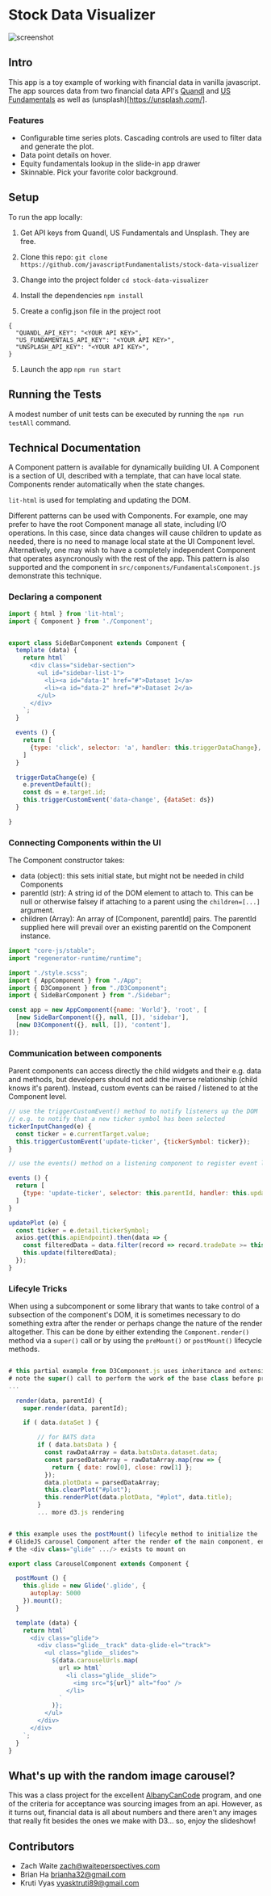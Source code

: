 Stock Data Visualizer
=======================

![screenshot](screenshot.gif)

## Intro

This app is a toy example of working with financial data in vanilla javascript. The
app sources data from two financial data API's [Quandl](https://www.quandl.com/)
and [US Fundamentals](http://www.usfundamentals.com/) as well as (unsplash)[https://unsplash.com/].

### Features

* Configurable time series plots. Cascading controls are used to filter data
and generate the plot.
* Data point details on hover.
* Equity fundamentals lookup in the slide-in app drawer
* Skinnable. Pick your favorite color background.


## Setup

To run the app locally:

1. Get API keys from Quandl, US Fundamentals and Unsplash. They are free.


1. Clone this repo: `git clone https://github.com/javascriptFundamentalists/stock-data-visualizer`
2. Change into the project folder `cd stock-data-visualizer`
3. Install the dependencies `npm install`
4. Create a config.json file in the project root

```
{
  "QUANDL_API_KEY": "<YOUR API KEY>",
  "US_FUNDAMENTALS_API_KEY": "<YOUR API KEY>",
  "UNSPLASH_API_KEY": "<YOUR API KEY>",
}
```

5. Launch the app `npm run start`

## Running the Tests

A modest number of unit tests can be executed by running the `npm run testAll` command.


## Technical Documentation

A Component pattern is available for dynamically building UI. A Component
is a section of UI, described with a template, that can have local state. Components
render automatically when the state changes. 

`lit-html` is used for templating and updating the DOM.

Different patterns can be used with Components. For example, one may prefer to
have the root Component manage all state, including I/O operations. In this case,
since data changes will cause children to update as needed, there is no need to
manage local state at the UI Component level. Alternatively, one may wish to
have a completely independent Component that operates asyncronously with the
rest of the app. This pattern is also supported and the component in
`src/components/FundamentalsComponent.js` demonstrate this technique.

### Declaring a component

```javascript
import { html } from 'lit-html';
import { Component } from './Component';


export class SideBarComponent extends Component {
  template (data) {
    return html`
      <div class="sidebar-section">
        <ul id="sidebar-list-1">
          <li><a id="data-1" href="#">Dataset 1</a>
          <li><a id="data-2" href="#">Dataset 2</a>
        </ul>
      </div>
    `;
  }

  events () {
    return [
      {type: 'click', selector: 'a', handler: this.triggerDataChange},
    ]
  }

  triggerDataChange(e) {
    e.preventDefault();
    const ds = e.target.id;
    this.triggerCustomEvent('data-change', {dataSet: ds})
  }

}
```

### Connecting Components within the UI

The Component constructor takes:

- data (object): this sets initial state, but might not be needed in child Components
- parentId (str): A string id of the DOM element to attach to. This can be null or otherwise falsey if attaching to a parent using the `children=[...]` argument.
- children (Array): An array of [Component, parentId] pairs. The parentId supplied here will prevail over an existing parentId on the Component instance.

```javascript
import "core-js/stable";
import "regenerator-runtime/runtime";

import "./style.scss";
import { AppComponent } from "./App";
import { D3Component } from "./D3Component";
import { SideBarComponent } from "./Sidebar";

const app = new AppComponent({name: 'World'}, 'root', [
  [new SideBarComponent({}, null, []), 'sidebar'],
  [new D3Component({}, null, []), 'content'],
]);

```

### Communication between components

Parent components can access directly the child widgets and their e.g. data and methods,
but developers should not add the inverse relationship (child knows it's parent).
Instead, custom events can be raised / listened to at the Component level.

```javascript
// use the triggerCustomEvent() method to notify listeners up the DOM
// e.g. to notify that a new ticker symbol has been selected
tickerInputChanged(e) {
  const ticker = e.currentTarget.value;
  this.triggerCustomEvent('update-ticker', {tickerSymbol: ticker});
}

// use the events() method on a listening component to register event listeners

events () {
  return [
    {type: 'update-ticker', selector: this.parentId, handler: this.updatePlot},
  ]
}

updatePlot (e) {
  const ticker = e.detail.tickerSymbol;
  axios.get(this.apiEndpoint).then(data => {
    const filteredData = data.filter(record => record.tradeDate >= this.startDate);
    this.update(filteredData);
  });
}

```

### Lifecyle Tricks

When using a subcomponent or some library that wants to take control of a
subsection of the component's DOM, it is sometimes necessary to do something
extra after the render or perhaps change the nature of the render altogether.
This can be done by either extending the `Component.render()` method via a
`super()` call or by using the `preMount()` or `postMount()` lifecycle methods.

```javascript

# this partial example from D3Component.js uses inheritance and extension
# note the super() call to perform the work of the base class before proceeding
...

  render(data, parentId) {
    super.render(data, parentId);

    if ( data.dataSet ) {

        // for BATS data
        if ( data.batsData ) {
          const rawDataArray = data.batsData.dataset.data;
          const parsedDataArray = rawDataArray.map(row => {
            return { date: row[0], close: row[1] };
          });
          data.plotData = parsedDataArray;
          this.clearPlot("#plot");
          this.renderPlot(data.plotData, "#plot", data.title);
        }
        ... more d3.js rendering

```


```javascript

# this example uses the postMount() lifecyle method to initialize the
# GlideJS carousel Component after the render of the main component, ensuring
# the <div class="glide" .../> exists to mount on

export class CarouselComponent extends Component {

  postMount () {
    this.glide = new Glide('.glide', {
      autoplay: 5000
    }).mount();
  }

  template (data) {
    return html`
      <div class="glide">
        <div class="glide__track" data-glide-el="track">
          <ul class="glide__slides">
            ${data.carouselUrls.map(
              url => html`
                <li class="glide__slide">
                  <img src="${url}" alt="foo" />
                </li>
              `
            )};
          </ul>
        </div>
      </div>
    `;
  }
}
```

## What's up with the random image carousel?

This was a class project for the excellent [AlbanyCanCode](https://albanycancode.org/)
program, and one of the criteria for acceptance was sourcing images from an api.
However, as it turns out, financial data is all about numbers and there aren't
any images that really fit besides the ones we make with D3... so, enjoy the
slideshow!

## Contributors

* Zach Waite <zach@waiteperspectives.com>
* Brian Ha <brianha32@gmail.com>
* Kruti Vyas <vyasktruti89@gmail.com>
